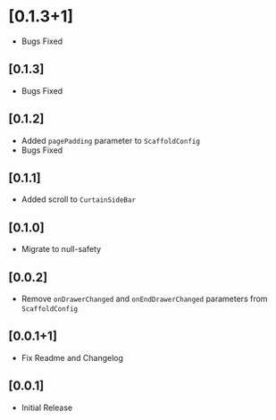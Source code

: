 # [0.1.3+1]

* Bugs Fixed

## [0.1.3]

* Bugs Fixed

## [0.1.2]

* Added `pagePadding` parameter to `ScaffoldConfig`
* Bugs Fixed

## [0.1.1]

* Added scroll to `CurtainSideBar`

## [0.1.0]

* Migrate to null-safety

## [0.0.2]

* Remove `onDrawerChanged` and `onEndDrawerChanged` parameters from `ScaffoldConfig`

## [0.0.1+1]

* Fix Readme and Changelog

## [0.0.1]

* Initial Release